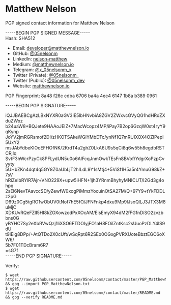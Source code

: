 Matthew Nelson
===

PGP signed contact information for Matthew Nelson

-----BEGIN PGP SIGNED MESSAGE-----  
Hash: SHA512

 * Email: [developer@matthewnelson.io](mailto:developer@matthewnelson.io)
 * GitHub: [@05nelsonm](https://github.com/05nelsonm)
 * LinkedIn: [nelson-matthew](https://linkedin.com/in/nelson-matthew)
 * Medium: [@matthewnelson.io](https://medium.com/@matthewnelson.io)
 * Telegram: [@x_05nelsonm_x](https://t.me/x_05nelsonm_x)
 * Twitter (Private): [@05nelsonm_](https://twitter.com/05nelsonm_)
 * Twitter (Public): [@05nelsonm_dev](https://twitter.com/05nelsonm_dev)
 * Website: [matthewnelson.io](https://matthewnelson.io)

PGP Fingerprint: 8a48 f26c cdba 6706 ba4a 4ec4 6147 1b8a b389 0961

-----BEGIN PGP SIGNATURE-----  

iQJJBAEBCgAzLBxNYXR0aGV3IE5lbHNvbiA8ZGV2ZWxvcGVyQG1hdHRoZXduZWxz  
b24uaW8+BQJete9HAAoJEIZ+7MacWcopz4MP/iPay7B2op6GzqW0st4ryY9qKynp  
JoYV2jmRGRsmof2DI/zHKOTSAkeWGiYMbDTc/ynNf1Q7mRUIXOX4OZIPepI5UxY2  
msJAbYdbeKIOoEFHOfNK/2KrdT4a2ghZ0LkA6U9s5qCi8q6w55h8egdbRSTCRjIq  
SvtF3hWcrPzyCk8PFLydUN5u0o6AlFcqJnmOwkTEsFn8BVof/YdgrXoPzpCvyyty  
5UHbZKn4dqt4q5GY8Z0aUbLjT2hILdL9Y1sMtj4+5ViSf1H5a5r4YmuG98kZ+7sV  
hRiZeIbRYlR7Ajr+VNO229X+upw5iHFN+1jh3YRnmBhyhyMNICUT/I2Gd3g4ohpq  
2sEl6NevTAavccSD/yZewfW0xogPiMmzYocuinOtSA27M/Q+97Y9+tYkFDDLz2pG  
D69z0Cg5tgRO1wObUV0tNof7hE5fO/JFNFnkp4dxu9Mp9lJsoQlLJ3JTX3M8uMjC  
XDKUvRQeFZlI5HI8kZOXowzodPxXOcAM/EisEmyX94dM2fFGfnDiSO2zvzbbns0G  
yBYHC7Sy2eXbRVwQzj1IiXSO6FTDOIyjFO1aH8FOilZntKsc2sUuoPzDLY4lS9dU  
t9IEig8DPp/+AtQTDo2X0cUft/wSqRpt6R2SEo0OGxgPVRXUoteBbztEGC6oXW6/  
5b7F01TDcBram6R7  
=sG7f  
-----END PGP SIGNATURE-----  
  

Verify:  
```
$ wget https://raw.githubusercontent.com/05nelsonm/contact/master/PGP_MatthewNelson.txt && gpg --import PGP_MatthewNelson.txt
$ wget https://raw.githubusercontent.com/05nelsonm/contact/master/README.md && gpg --verify README.md
```

